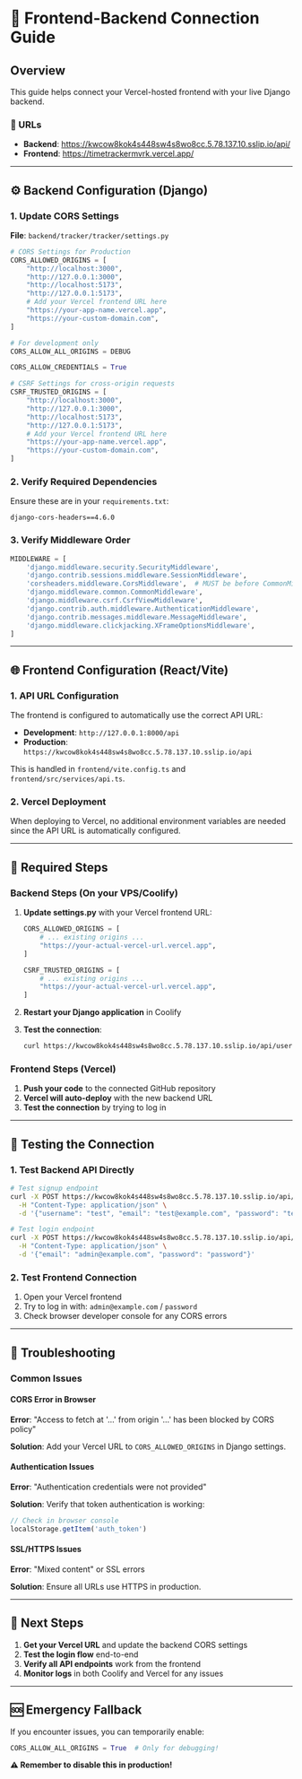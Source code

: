 # 🚀 Frontend-Backend Connection Guide

## Overview
This guide helps connect your Vercel-hosted frontend with your live Django backend.

### 🔗 URLs
- **Backend**: https://kwcow8kok4s448sw4s8wo8cc.5.78.137.10.sslip.io/api/
- **Frontend**: https://timetrackermvrk.vercel.app/

---

## ⚙️ Backend Configuration (Django)

### 1. Update CORS Settings

**File**: `backend/tracker/tracker/settings.py`

```python
# CORS Settings for Production
CORS_ALLOWED_ORIGINS = [
    "http://localhost:3000",
    "http://127.0.0.1:3000", 
    "http://localhost:5173",
    "http://127.0.0.1:5173",
    # Add your Vercel frontend URL here
    "https://your-app-name.vercel.app",
    "https://your-custom-domain.com",
]

# For development only
CORS_ALLOW_ALL_ORIGINS = DEBUG

CORS_ALLOW_CREDENTIALS = True

# CSRF Settings for cross-origin requests
CSRF_TRUSTED_ORIGINS = [
    "http://localhost:3000",
    "http://127.0.0.1:3000",
    "http://localhost:5173", 
    "http://127.0.0.1:5173",
    # Add your Vercel frontend URL here
    "https://your-app-name.vercel.app",
    "https://your-custom-domain.com",
]
```

### 2. Verify Required Dependencies

Ensure these are in your `requirements.txt`:
```
django-cors-headers==4.6.0
```

### 3. Verify Middleware Order

```python
MIDDLEWARE = [
    'django.middleware.security.SecurityMiddleware',
    'django.contrib.sessions.middleware.SessionMiddleware',
    'corsheaders.middleware.CorsMiddleware',  # MUST be before CommonMiddleware
    'django.middleware.common.CommonMiddleware',
    'django.middleware.csrf.CsrfViewMiddleware',
    'django.contrib.auth.middleware.AuthenticationMiddleware',
    'django.contrib.messages.middleware.MessageMiddleware',
    'django.middleware.clickjacking.XFrameOptionsMiddleware',
]
```

---

## 🌐 Frontend Configuration (React/Vite)

### 1. API URL Configuration

The frontend is configured to automatically use the correct API URL:
- **Development**: `http://127.0.0.1:8000/api`
- **Production**: `https://kwcow8kok4s448sw4s8wo8cc.5.78.137.10.sslip.io/api`

This is handled in `frontend/vite.config.ts` and `frontend/src/services/api.ts`.

### 2. Vercel Deployment

When deploying to Vercel, no additional environment variables are needed since the API URL is automatically configured.

---

## 🔧 Required Steps

### Backend Steps (On your VPS/Coolify)

1. **Update settings.py** with your Vercel frontend URL:
   ```python
   CORS_ALLOWED_ORIGINS = [
       # ... existing origins ...
       "https://your-actual-vercel-url.vercel.app",
   ]
   
   CSRF_TRUSTED_ORIGINS = [
       # ... existing origins ...
       "https://your-actual-vercel-url.vercel.app", 
   ]
   ```

2. **Restart your Django application** in Coolify

3. **Test the connection**:
   ```bash
   curl https://kwcow8kok4s448sw4s8wo8cc.5.78.137.10.sslip.io/api/users/
   ```

### Frontend Steps (Vercel)

1. **Push your code** to the connected GitHub repository
2. **Vercel will auto-deploy** with the new backend URL
3. **Test the connection** by trying to log in

---

## 🧪 Testing the Connection

### 1. Test Backend API Directly
```bash
# Test signup endpoint
curl -X POST https://kwcow8kok4s448sw4s8wo8cc.5.78.137.10.sslip.io/api/signup/ \
  -H "Content-Type: application/json" \
  -d '{"username": "test", "email": "test@example.com", "password": "testpass123", "password_confirm": "testpass123", "first_name": "Test", "last_name": "User"}'

# Test login endpoint  
curl -X POST https://kwcow8kok4s448sw4s8wo8cc.5.78.137.10.sslip.io/api/login/ \
  -H "Content-Type: application/json" \
  -d '{"email": "admin@example.com", "password": "password"}'
```

### 2. Test Frontend Connection
1. Open your Vercel frontend
2. Try to log in with: `admin@example.com` / `password`
3. Check browser developer console for any CORS errors

---

## 🐛 Troubleshooting

### Common Issues

#### CORS Error in Browser
**Error**: "Access to fetch at '...' from origin '...' has been blocked by CORS policy"

**Solution**: Add your Vercel URL to `CORS_ALLOWED_ORIGINS` in Django settings.

#### Authentication Issues  
**Error**: "Authentication credentials were not provided"

**Solution**: Verify that token authentication is working:
```javascript
// Check in browser console
localStorage.getItem('auth_token')
```

#### SSL/HTTPS Issues
**Error**: "Mixed content" or SSL errors

**Solution**: Ensure all URLs use HTTPS in production.

---

## 📝 Next Steps

1. **Get your Vercel URL** and update the backend CORS settings
2. **Test the login flow** end-to-end  
3. **Verify all API endpoints** work from the frontend
4. **Monitor logs** in both Coolify and Vercel for any issues

---

## 🆘 Emergency Fallback

If you encounter issues, you can temporarily enable:
```python
CORS_ALLOW_ALL_ORIGINS = True  # Only for debugging!
```

**⚠️ Remember to disable this in production!** 